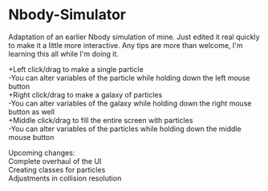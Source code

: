 # Nbody-Simulator
Adaptation of an earlier Nbody simulation of mine. Just edited it real quickly to make it a little more interactive. Any tips are more than welcome, I'm learning this all while I'm doing it.

+Left click/drag to make a single particle  
  -You can alter variables of the particle while holding down the left mouse button  
+Right click/drag to make a galaxy of particles  
  -You can alter variables of the galaxy while holding down the right mouse button as well  
+Middle click/drag to fill the entire screen with particles  
  -You can alter variables of the particles while holding down the middle mouse button
  
Upcoming changes:  
Complete overhaul of the UI  
Creating classes for particles  
Adjustments in collision resolution
